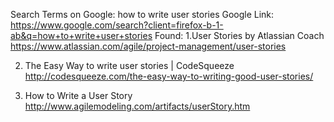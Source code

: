 Search Terms on Google:  how to write user stories
Google Link: https://www.google.com/search?client=firefox-b-1-ab&q=how+to+write+user+stories
Found:
1.User Stories by Atlassian Coach
https://www.atlassian.com/agile/project-management/user-stories

2. The Easy Way to write user stories | CodeSqueeze
http://codesqueeze.com/the-easy-way-to-writing-good-user-stories/

3. How to Write a User Story
http://www.agilemodeling.com/artifacts/userStory.htm
